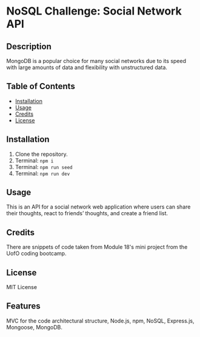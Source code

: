 # NoSQL Challenge: Social Network API

## Description

MongoDB is a popular choice for many social networks due to its speed with large amounts of data and flexibility with unstructured data.

## Table of Contents

- [Installation](#installation)
- [Usage](#usage)
- [Credits](#credits)
- [License](#license)

## Installation

1. Clone the repository.
2. Terminal: `npm i`
3. Terminal: `npm run seed`
4. Terminal: `npm run dev`

## Usage

This is an API for a social network web application where users can share their thoughts, react to friends’ thoughts, and create a friend list.

## Credits

There are snippets of code taken from Module 18's mini project from the UofO coding bootcamp.

## License

MIT License

## Features

MVC for the code architectural structure, Node.js, npm, NoSQL, Express.js, Mongoose, MongoDB.
